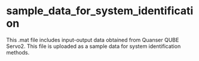 # sample_data_for_system_identification
This .mat file includes input-output data obtained from Quanser QUBE Servo2. This file is uploaded as a sample data for system identification methods. 
